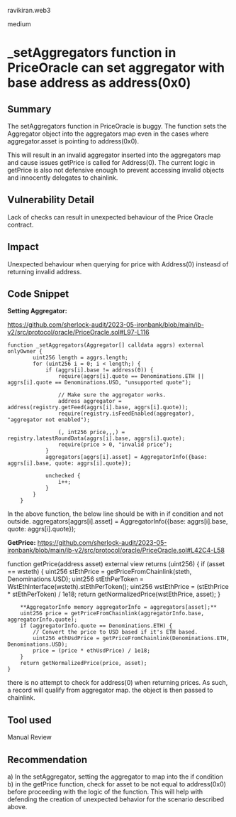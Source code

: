 ravikiran.web3

medium

# _setAggregators function in PriceOracle can set aggregator with base address as address(0x0)

## Summary
The setAggregators function in PriceOracle is buggy. The function sets the Aggregator object into the aggregators map even in the cases where aggregator.asset is pointing to address(0x0).

This will result in an invalid aggregator inserted into the aggregators map and cause issues getPrice is called for Address(0).
The current logic in getPrice is also not defensive enough to prevent accessing invalid objects and innocently delegates to chainlink.

## Vulnerability Detail
Lack of checks can result in unexpected behaviour of the Price Oracle contract.

## Impact
Unexpected behaviour when querying for price with Address(0) insteasd of returning invalid address.

## Code Snippet
**Setting Aggregator:**

https://github.com/sherlock-audit/2023-05-ironbank/blob/main/ib-v2/src/protocol/oracle/PriceOracle.sol#L97-L116

```solidity
function _setAggregators(Aggregator[] calldata aggrs) external onlyOwner {
        uint256 length = aggrs.length;
        for (uint256 i = 0; i < length;) {
            if (aggrs[i].base != address(0)) {
                require(aggrs[i].quote == Denominations.ETH || aggrs[i].quote == Denominations.USD, "unsupported quote");

                // Make sure the aggregator works.
                address aggregator = address(registry.getFeed(aggrs[i].base, aggrs[i].quote));
                require(registry.isFeedEnabled(aggregator), "aggregator not enabled");

                (, int256 price,,,) = registry.latestRoundData(aggrs[i].base, aggrs[i].quote);
                require(price > 0, "invalid price");
            }
            aggregators[aggrs[i].asset] = AggregatorInfo({base: aggrs[i].base, quote: aggrs[i].quote});

            unchecked {
                i++;
            }
        }
    }
```
In the above function, the below line should be with in if condition and not outside.
 aggregators[aggrs[i].asset] = AggregatorInfo({base: aggrs[i].base, quote: aggrs[i].quote});

**GetPrice:**
https://github.com/sherlock-audit/2023-05-ironbank/blob/main/ib-v2/src/protocol/oracle/PriceOracle.sol#L42C4-L58

  function getPrice(address asset) external view returns (uint256) {
        if (asset == wsteth) {
            uint256 stEthPrice = getPriceFromChainlink(steth, Denominations.USD);
            uint256 stEthPerToken = WstEthInterface(wsteth).stEthPerToken();
            uint256 wstEthPrice = (stEthPrice * stEthPerToken) / 1e18;
            return getNormalizedPrice(wstEthPrice, asset);
        }

        **AggregatorInfo memory aggregatorInfo = aggregators[asset];**
        uint256 price = getPriceFromChainlink(aggregatorInfo.base, aggregatorInfo.quote);
        if (aggregatorInfo.quote == Denominations.ETH) {
            // Convert the price to USD based if it's ETH based.
            uint256 ethUsdPrice = getPriceFromChainlink(Denominations.ETH, Denominations.USD);
            price = (price * ethUsdPrice) / 1e18;
        }
        return getNormalizedPrice(price, asset);
    }

there is no attempt to check for address(0) when returning prices. As such, a record will qualify from aggregator map.
the object is then passed to chainlink.

## Tool used

Manual Review

## Recommendation
a) In the setAggregator, setting the aggregator to map into the if condition
b) in the getPrice function, check for asset to be not equal to address(0x0) before proceeding with the logic of the function.
This will help with defending the creation of unexpected behavior for the scenario described above.

